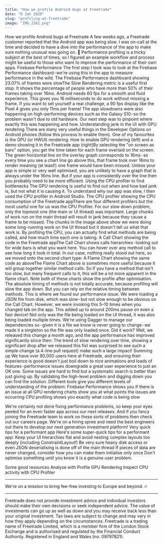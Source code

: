 ```yaml
---
title: "How we profile Android bugs at Freetrade"
date: "8 Jan 2020"
slug: "profiling-at-freetrade"
image: "IMG_2161.png"
---
```


How we profile Android bugs at Freetrade
A few weeks ago, a Freetrade customer reported that the Android app was being slow.
I was on-call at the time and decided to have a dive into the performance of the app to make sure nothing unusual was going on. 👀
Performance profiling is a tricky subject at the best of times, so I figured an example workflow and process might be useful to those who want to improve the performance of their own apps.
Firebase Performance
The first step I took was to look at the Firebase Performance dashboard - we're using this in the app to measure performance in the wild.
The Firebase Performance dashboard showing 23.07% of frames were slowThe Slow Rendering metric is a useful first stop. It shows the percentage of people who have more than 50% of their frames taking over 16ms. Android needs 60 fps for a smooth and fluid experience. This gives you 16 milliseconds to do work without missing a frame. If you want to set yourself a real challenge, a 90 fps display like the Pixel 4 gives you only 11ms per frame!
The app slowdowns were also happening on high-performing devices such as the Galaxy S10 - so the problem wasn't due to old hardware. Our next step was to pinpoint where exactly this was happening and how.
Understanding jank in the UI with GPU rendering
There are many very useful things in the Developer Options on Android phones (follow this process to enable them).
One of my favourites is the GPU (or HWUI) rendering:
How to enable GPU rendering (left) and a demo showing it in the Freetrade app (right)By selecting the "on screen as bars" option, you get the time taken for each frame overlaid on the screen.
The green horizontal line on the overlay graph corresponds to 16ms - so every time you see a chart line go above this, that frame took over 16ms to render meaning (at least!) one frame would have been missed.
Unless your app is simple or very well optimised, you are unlikely to have a graph that is always under the 16ms line. But if your app is consistently over the line then you probably need to be more efficient.
Using the CPU profiler to find bottlenecks
The GPU rendering is useful to find out when and how bad jank is, but not what it is causing it. To understand why our app was slow, I then used the CPU profiler in Android Studio.
The CPU profiler showing the CPU consumption of the Freetrade appThere are four different profilers but the most useful one for us was the CPU Profiler. For our slow down problem, only the topmost one (the main or UI thread) was important.
Large chunks of work run on the main thread will result in jank because they cause a frame to be missed.
The chunks in the image above show we were doing some long-running work on the UI thread but it doesn't tell us what that work is. By profiling the CPU, you can actually find what methods are being called, and how much time each one is taking.
A Call Chart showing the code in the Freetrade appThe Call Chart shows calls hierarchies - looking out for wide bars is what you want here. You can hover over any method call to see how long it took in total. In our case, nothing really stood out here, so we moved onto the second chart type:
A Flame Chart showing the same code as aboveThe Flame Chart above is sometimes more useful because it will group together similar method calls. So if you have a method that isn't too slow, but many frequent calls to it, this will be a lot more apparent in the flame chart.
Note both of these charts show the profile after optimisation. The absolute timing of methods is not totally accurate, because profiling will slow the app down. But you can rely on the relative timing between methods.
This is where we found our performance issue. We were loading a JSON file from disk, which was slow - but not slow enough to be obvious on the Call Chart. However, we were invoking this 5–10 times when you changed tab on the app. This added up to around 200ms pause on even a fast device!
Not only was the file being loaded on the UI thread, it was also being loaded multiple times.
We're using Dagger to manage our dependencies so - given it is a file we know is never going to change - we made it a singleton so the file was only loaded once.
Did it work? Well, we released this change a month ago, and the app performance has improved significantly since then:
The trend of slow rendering over time, showing a significant drop after we released this fixI was surprised to see such a simple change (a 4-line pull request) make such a large impact!
Summing up
We have over 80,000 users here at Freetrade, and ensuring their experience is good doesn't just boil down to nice animations and loads of features - performance issues downgrade a great user experience to just an OK one.
Some issues are hard to find but a systematic search is better than just giving up. By validating the high-level problem and digging down you can find the solution. Different tools give you different levels of understanding of the problem:
Firebase Performance shows you if there is an issue at all
GPU rendering charts show you at what points the issues are occurring
CPU profiling shows you exactly what code is being slow

We're certainly not done fixing performance problems, so keep your eyes peeled for an even faster app across our next releases.
And if you fancy joining the Freetrade team to work on these sorts of problems then check out our careers page. We're on a hiring spree and need the best engineers out there to develop our next generation investment platform!
Very quick tips for a performant app
Here's some super-quick tips for a performant app:
Keep your UI hierarchies flat and avoid nesting complex layouts too deeply (including ConstraintLayout!)
Be very sure heavy disk access or even JSON deserialising is done off of the main thread
If pieces of data are never changed, consider how you can make them initialise only once
Don't optimise something until you know it is a genuine user problem.

Some good resources
Analyse with Profile GPU Rendering
Inspect CPU activity with CPU Profiler



---

We're on a mission to bring fee-free investing to Europe and beyond. 🔥


---

Freetrade does not provide investment advice and individual investors should make their own decisions or seek independent advice. The value of investments can go up as well as down and you may receive back less than your original investment. Tax laws are subject to change and may vary in how they apply depending on the circumstances.
Freetrade is a trading name of Freetrade Limited, which is a member firm of the London Stock Exchange and is authorised and regulated by the Financial Conduct Authority. Registered in England and Wales (no. 09797821).